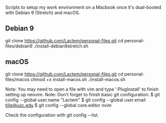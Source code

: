 Scripts to setup my work environment on a Macbook once it's dual-booted with Debian 9 (Stretch) and macOS.

## Debian 9
git clone https://github.com/Lactem/personal-files.git
cd personal-files/debian9
./install-debian9stretch.sh

## macOS
git clone https://github.com/Lactem/personal-files.git
cd personal-files/macos
chmod +x install-macos.sh
./install-macos.sh

Note: You may need to open a file with vim and type ':PlugInstall' to finish setting up neovim.
Note: Don't forget to finish basic git configuration:
$ git config --global user.name "Lactem"
$ git config --global user.email tilie@usc.edu
$ git config --global core.editor nvim

Check the configuration with git config --list.
